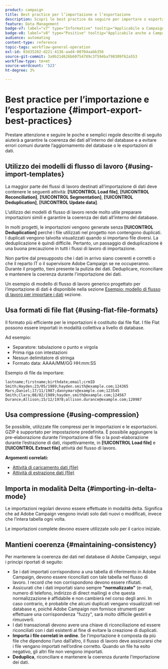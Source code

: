 ```yaml
---
product: campaign
title: Best practice per l’importazione e l’esportazione
description: Scopri le best practice da seguire per importare o esportare dati
feature: Data Management
badge-v7: label="v7" type="Informative" tooltip="Applicabile a Campaign Classic v7"
badge-v8: label="v8" type="Positive" tooltip="Applicabile anche a Campaign v8"
audience: automating
content-type: reference
topic-tags: workflow-general-operation
exl-id: 03d35202-d221-4136-aad4-00704aabb356
source-git-commit: 3a9b21d626b60754789c3f594ba798309f62a553
workflow-type: tm+mt
source-wordcount: '523'
ht-degree: 3%

---
```


# Best practice per l’importazione e l’esportazione {#import-export-best-practices}



Prestare attenzione e seguire le poche e semplici regole descritte di seguito aiuterà a garantire la coerenza dei dati all’interno del database e a evitare errori comuni durante l’aggiornamento del database o le esportazioni di dati.

## Utilizzo dei modelli di flusso di lavoro {#using-import-templates}

La maggior parte dei flussi di lavoro destinati all’importazione di dati deve contenere le seguenti attività: **[!UICONTROL Load file]**, **[!UICONTROL Reconciliation]**, **[!UICONTROL Segmentation]**, **[!UICONTROL Deduplication]**, **[!UICONTROL Update data]**.

L’utilizzo dei modelli di flusso di lavoro rende molto utile preparare importazioni simili e garantire la coerenza dei dati all’interno del database.

In molti progetti, le importazioni vengono generate senza **[!UICONTROL Deduplication]** perché i file utilizzati nel progetto non contengono duplicati. I duplicati vengono talvolta visualizzati quando si importano file diversi. La deduplicazione è quindi difficile. Pertanto, un passaggio di deduplicazione è una buona precauzione in tutti i flussi di lavoro di importazione.

Non partire dal presupposto che i dati in arrivo siano coerenti e corretti o che il reparto IT o il supervisore Adobe Campaign se ne occuperanno. Durante il progetto, tieni presente la pulizia dei dati. Deduplicare, riconciliare e mantenere la coerenza durante l&#39;importazione dei dati.

Un esempio di modello di flusso di lavoro generico progettato per l’importazione di dati è disponibile nella sezione [Esempio: modello di flusso di lavoro per importare i dati](../../platform/using/creating-import-export-templates.md) sezione.

## Usa formati di file flat {#using-flat-file-formats}

Il formato più efficiente per le importazioni è costituito dai file flat. I file Flat possono essere importati in modalità collettiva a livello di database.

Ad esempio:

* Separatore: tabulazione o punto e virgola
* Prima riga con intestazioni
* Nessun delimitatore di stringa
* Formato data: AAAA/MM/GG HH:mm:SS

Esempio di file da importare:

```
lastname;firstname;birthdate;email;crmID
Smith;Hayden;23/05/1989;hayden.smith@example.com;124365
Mars;Daniel;17/11/1987;dannymars@example.com;123545
Smith;Clara;08/02/1989;hayden.smith@example.com;124567
Durance;Allison;15/12/1978;allison.durance@example.com;120987
```

## Usa compressione {#using-compression}

Se possibile, utilizzate file compressi per le importazioni e le esportazioni. GZIP è supportato per impostazione predefinita. È possibile aggiungere la pre-elaborazione durante l’importazione di file o la post-elaborazione durante l’estrazione di dati, rispettivamente, in **[!UICONTROL Load file]** e **[!UICONTROL Extract file]** attività del flusso di lavoro.

**Argomenti correlati:**

* [Attività di caricamento dati (file)](../../workflow/using/data-loading--file-.md)
* [Attività di estrazione dati (file)](../../workflow/using/extraction--file-.md)

## Importa in modalità Delta {#importing-in-delta-mode}

Le importazioni regolari devono essere effettuate in modalità delta. Significa che ad Adobe Campaign vengono inviati solo dati nuovi o modificati, invece che l’intera tabella ogni volta.

Le importazioni complete devono essere utilizzate solo per il carico iniziale.

## Mantieni coerenza {#maintaining-consistency}

Per mantenere la coerenza dei dati nel database di Adobe Campaign, segui i principi riportati di seguito:

* Se i dati importati corrispondono a una tabella di riferimento in Adobe Campaign, devono essere riconciliati con tale tabella nel flusso di lavoro. I record che non corrispondono devono essere rifiutati.
* Assicurati che i dati importati siano sempre **&quot;normalizzato&quot;** (e-mail, numero di telefono, indirizzo di direct mailing) e che questa normalizzazione è affidabile e non cambierà nel corso degli anni. In caso contrario, è probabile che alcuni duplicati vengano visualizzati nel database e, poiché Adobe Campaign non fornisce strumenti per effettuare una corrispondenza &quot;fuzzy&quot;, sarà molto difficile gestirli e rimuoverli.
* I dati transazionali devono avere una chiave di riconciliazione ed essere riconciliati con i dati esistenti al fine di evitare la creazione di duplicati.
* **Importa i file correlati in ordine**. Se l’importazione è composta da più file che dipendono l’uno dall’altro, il flusso di lavoro deve assicurarsi che i file vengano importati nell’ordine corretto. Quando un file ha esito negativo, gli altri file non vengono importati.
* **Deduplica**, riconciliare e mantenere la coerenza durante l&#39;importazione dei dati.
